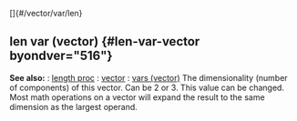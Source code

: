 []{#/vector/var/len}
  ## len var (vector) {#len-var-vector byondver="516"}
  **See also:**
  :   [length proc](ref/proc/length)
  :   [vector](ref/vector)
  :   [vars (vector)](ref/vector/var)
  The dimensionality (number of components) of this vector. Can be 2 or 3.
  This value can be changed.
  Most math operations on a vector will expand the result to the same
  dimension as the largest operand.